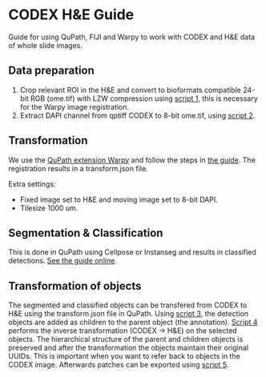 # CODEX H&E Guide
Guide for using QuPath, FIJI and Warpy to work with CODEX and H&E data of whole slide images.

## Data preparation
1. Crop relevant ROI in the H&E and convert to bioformats compatible 24-bit RGB (ome.tif) with LZW compression using [script 1](scripts/export_HE.groovy), this is necessary for the Warpy image registration.
2. Extract DAPI channel from qptiff CODEX to 8-bit ome.tif, using [script 2](scripts/extract_8bit_DAPI.groovy).

## Transformation
We use the [QuPath extension Warpy](https://github.com/BIOP/qupath-extension-warpy) and follow the steps in [the guide](https://imagej.net/plugins/bdv/warpy/warpy-extension). The registration results in a transform.json file.

Extra settings:
* Fixed image set to H&E and moving image set to 8-bit DAPI.
* Tilesize 1000 um.
  
## Segmentation & Classification
This is done in QuPath using Cellpose or Instanseg and results in classified detections. [See the guide online](https://qupath.readthedocs.io/en/stable/docs/tutorials/cell_classification.html).

## Transformation of objects
The segmented and classified objects can be transfered from CODEX to H&E using the transform.json file in QuPath. Using [script 3](scripts/set_parent.groovy), the detection objects are added as children to the parent object (the annotation). [Script 4](scripts/tps_transform.groovy) performs the inverse transformation (CODEX -> H&E) on the selected objects. The hierarchical structure of the parent and children objects is preserved and after the transformation the objects maintain their original UUIDs. This is important when you want to refer back to objects in the CODEX image. Afterwards patches can be exported using [script 5](scripts/export_patches.groovy).
